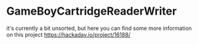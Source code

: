 # GameBoyCartridgeReaderWriter

it's currently a bit unsorted, but here you can find some more information on this project https://hackaday.io/project/16188/
